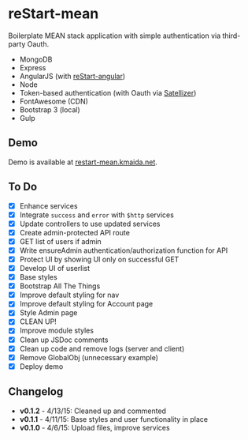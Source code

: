# reStart-mean

Boilerplate MEAN stack application with simple authentication via third-party Oauth.

* MongoDB
* Express
* AngularJS (with [reStart-angular](https://github.com/kmaida/reStart-angular))
* Node
* Token-based authentication (with Oauth via [Satellizer](https://github.com/sahat/satellizer))
* FontAwesome (CDN)
* Bootstrap 3 (local)
* Gulp

## Demo

Demo is available at [restart-mean.kmaida.net](http://restart-mean.kmaida.net).

## To Do

- [x] Enhance services
 - [x] Integrate `success` and `error` with `$http` services
 - [x] Update controllers to use updated services
- [x] Create admin-protected API route
 - [x] GET list of users if admin
 - [x] Write ensureAdmin authentication/authorization function for API
 - [x] Protect UI by showing UI only on successful GET
 - [x] Develop UI of userlist
- [x] Base styles
 - [x] Bootstrap All The Things
 - [x] Improve default styling for nav
 - [x] Improve default styling for Account page
 - [x] Style Admin page
- [x] CLEAN UP!
 - [x] Improve module styles
 - [x] Clean up JSDoc comments
 - [x] Clean up code and remove logs (server and client)
 - [x] Remove GlobalObj (unnecessary example)
- [x] Deploy demo 
 
## Changelog
 
* **v0.1.2** - 4/13/15: Cleaned up and commented
* **v0.1.1** - 4/11/15: Base styles and user functionality in place
* **v0.1.0** - 4/6/15: Upload files, improve services